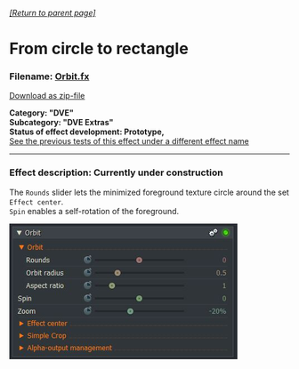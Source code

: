 *[[Return to parent page]](../../../README.md)*  

# From circle to rectangle

### Filename: <a href="Orbit.fx" download>Orbit.fx</a> 
[Download as zip-file](Orbit.zip)

**Category: "DVE"  
Subcategory: "DVE Extras"  
Status of effect development: Prototype,**  
<a href="https://www.lwks.com/index.php?option=com_kunena&func=view&catid=6&id=190102&limit=15&limitstart=15&Itemid=81#190202"  target="blank">See the previous tests of this effect under a different effect name</a> 

--------------------------------------------------------------------------

### Effect description: Currently under construction
The `Rounds` slider lets the minimized foreground texture circle around the set `Effect center`.  
`Spin` enables a self-rotation of the foreground.

![](IMG/img1.jpg)
